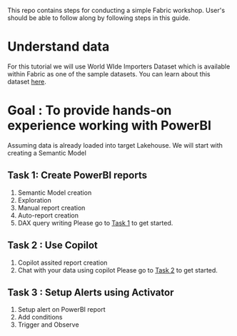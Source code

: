 This repo contains steps for conducting a simple Fabric workshop. User's should be able to follow along by following steps in this guide.


# Understand data 
For this tutorial we will use World WIde Importers Dataset which is available within Fabric as one of the sample datasets. You can learn about this dataset [here](https://learn.microsoft.com/en-us/sql/samples/wide-world-importers-what-is?view=sql-server-ver17).


# Goal : To provide hands-on experience working with PowerBI 

 Assuming data is already loaded into target Lakehouse. We will start with creating a Semantic Model

## Task 1:  Create PowerBI reports
1. Semantic Model creation
2. Exploration
3. Manual report creation
4. Auto-report creation
5. DAX query writing
Please go to [Task 1](/PowerBI/task1.md) to get started.


## Task 2 : Use Copilot
1. Copilot assited report creation
2. Chat with your data using copilot
Please go to [Task 2](/PowerBI/task2.md) to get started.


## Task 3 : Setup Alerts using Activator
1. Setup alert on PowerBI report
2. Add conditions
3. Trigger and Observe

